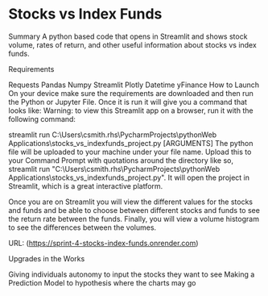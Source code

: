 # Stocks vs Index Funds
Summary
A python based code that opens in Streamlit and shows stock volume, rates of return, and other useful information about stocks vs index funds.

Requirements

Requests
Pandas
Numpy
Streamlit
Plotly
Datetime
yFinance
How to Launch On your device make sure the requirements are downloaded and then run the Python or Jupyter File. Once it is run it will give you a command that looks like: Warning: to view this Streamlit app on a browser, run it with the following command:

streamlit run C:\Users\csmith.rhs\PycharmProjects\pythonWeb Applications\stocks_vs_indexfunds_project.py [ARGUMENTS]
The python file will be uploaded to your machine under your file name. Upload this to your Command Prompt with quotations around the directory like so, streamlit run "C:\Users\csmith.rhs\PycharmProjects\pythonWeb Applications\stocks_vs_indexfunds_project.py". It will open the project in Streamlit, which is a great interactive platform.

Once you are on Streamlit you will view the different values for the stocks and funds and be able to choose between different stocks and funds to see the return rate between the funds. Finally, you will view a volume histogram to see the differences between the volumes.

URL: (https://sprint-4-stocks-index-funds.onrender.com)

Upgrades in the Works

Giving individuals autonomy to input the stocks they want to see
Making a Prediction Model to hypothesis where the charts may go
